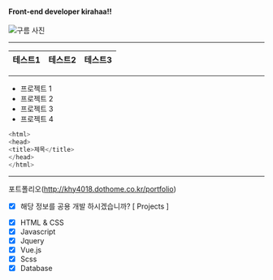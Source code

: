 #### Front-end developer kirahaa!!

![](https://mblogthumb-phinf.pstatic.net/MjAxNzA3MTBfMjM1/MDAxNDk5NjUyMDQ4OTky.rY0tENCUu7nNctJPv8aZ3UzdH1lmFNEtnyeVuIUWlQAg.64IkdnkTx38Kxf9O1GME-aNkjGuK_7jeg_CvIw0unLgg.PNG.kma_131/%EF%BC%91.png?type=w800 "구름 사진")

---
|테스트1|테스트2|테스트3|
|---|---|---|



---
* 프로젝트 1
* 프로젝트 2
* 프로젝트 3
* 프로젝트 4

```c
<html>
<head>
<title>제목</title>
</head>
</html>
```

---
포트폴리오(http://khy4018.dothome.co.kr/portfolio)
* [X] 해당 정보를 공용 개발 하시겠습니까?
[ Projects ]
- [X] HTML & CSS
- [X] Javascript
- [X] Jquery
- [X] Vue.js
- [X] Scss
- [X] Database
